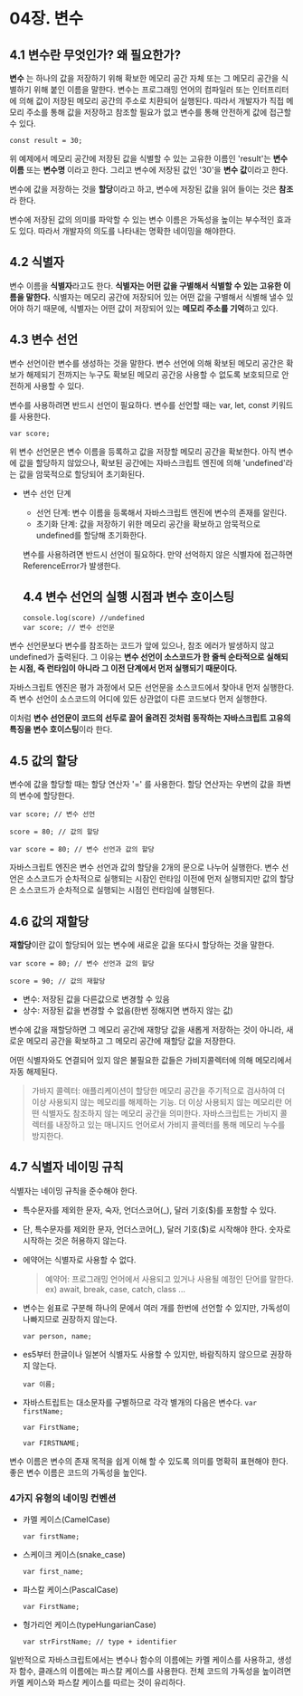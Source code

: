 # 04장. 변수

## 4.1 변수란 무엇인가? 왜 필요한가?

**변수** 는 하나의 값을 저장하기 위해 확보한 메모리 공간 자체 또는 그 메모리 공간을 식별하기 위해 붙인 이름을 말한다. 변수는 프로그래밍 언어의 컴파일러 또는 인터프리터에 의해 값이 저장된 메모리 공간의 주소로 치환되어 실행된다. 따라서 개발자가 직접 메모리 주소를 통해 값을 저장하고 참조할 필요가 없고 변수를 통해 안전하게 값에 접근할 수 있다.

`const result = 30;`

위 예제에서 메모리 공간에 저장된 값을 식별할 수 있는 고유한 이름인 'result'는 **변수 이름** 또는 **변수명** 이라고 한다. 그리고 변수에 저장된 값인 '30'을 **변수 값**이라고 한다.

변수에 값을 저장하는 것을 **할당**이라고 하고, 변수에 저장된 값을 읽어 들이는 것은 **참조**라 한다.

변수에 저장된 값의 의미를 파악할 수 있는 변수 이름은 가독성을 높이는 부수적인 효과도 있다. 따라서 개발자의 의도를 나타내는 명확한 네이밍을 해야한다.

## 4.2 식별자

변수 이름을 **식별자**라고도 한다. **식별자는 어떤 값을 구별해서 식별할 수 있는 고유한 이름을 말한다.** 식별자는 메모리 공간에 저장되어 있는 어떤 값을 구별해서 식별해 낼수 있어야 하기 때문에, 식별자는 어떤 값이 저장되어 있는 **메모리 주소를 기억**하고 있다.

## 4.3 변수 선언

변수 선언이란 변수를 생성하는 것을 말한다. 변수 선언에 의해 확보된 메모리 공간은 확보가 해제되기 전까지는 누구도 확보된 메모리 공간응 사용할 수 없도록 보호되므로 안전하게 사용할 수 있다.

변수를 사용하려면 반드시 선언이 필요하다. 변수를 선언할 때는 var, let, const 키워드를 사용한다.

`var score;`

위 변수 선언문은 변수 이름을 등록하고 값을 저장할 메모리 공간을 확보한다. 아직 변수에 값을 할당하지 않았으나, 확보된 공간에는 자바스크립트 엔진에 의해 'undefined'라는 값을 암묵적으로 할당되어 초기화된다.

- 변수 선언 단계

  - 선언 단계: 변수 이름을 등록해서 자바스크립트 엔진에 변수의 존재를 알린다.
  - 초기화 단계: 값을 저장하기 위한 메모리 공간을 확보하고 암묵적으로 undefined를 할당해 초기화한다.

  변수를 사용하려면 반드시 선언이 필요하다. 만약 선억하지 않은 식별자에 접근하면 ReferenceError가 발생한다.

  ## 4.4 변수 선언의 실행 시점과 변수 호이스팅

  `console.log(score) //undefined`  
  `var score; // 변수 선언문`

변수 선언문보다 변수를 참조하는 코드가 앞에 있으나, 참조 에러가 발생하지 않고 undefined가 출력된다. 그 이유는 **변수 선언이 소스코드가 한 줄씩 순타적으로 실해되는 시점, 즉 런타임이 아니라 그 이전 단계에서 먼저 실행되기 때문이다.**

자바스크립트 엔진은 평가 과정에서 모든 선언문을 소스코드에서 찾아내 먼저 실행한다. 즉 변수 선언이 소스코드의 어디에 있든 상관없이 다른 코드보다 먼저 실행한다.

이처럼 **변수 선언문이 코드의 선두로 끌어 올려진 것처럼 동작하는 자바스크립트 고유의 특징을 변수 호이스팅**이라 한다.

## 4.5 값의 할당

변수에 값을 할당할 때는 할당 연산자 '=' 를 사용한다. 할당 연산자는 우변의 값을 좌변의 변수에 할당한다.

`var score; // 변수 선언`

`score = 80; // 값의 할당`

`var score = 80; // 변수 선언과 값의 할당`

자바스크립트 엔진은 변수 선언과 값의 할당을 2개의 문으로 나누어 실행한다. 변수 선언은 소스코드가 순차적으로 실행되는 시잠인 런타임 이전에 먼저 실행되지만 값의 할당은 소스코드가 순차적으로 실행되는 시점인 런타임에 실행된다.

## 4.6 값의 재할당

**재할당**이란 값이 할당되어 있는 변수에 새로운 값을 또다시 할당하는 것을 말한다.

`var score = 80; // 변수 선언과 값의 할당`

`score = 90; // 값의 재할당`

- 변수: 저장된 값을 다른값으로 변경할 수 있음
- 상수: 저장된 값을 변경할 수 없음(한번 정해지면 변하지 않는 값)

변수에 값을 재할당하면 그 메모리 공간에 재항당 값을 새롭게 저장하는 것이 아니라, 새로운 메모리 공간을 확보하고 그 메모리 공간에 재할당 값을 저장한다.

어떤 식별자와도 연결되어 있지 않은 불필요한 값들은 가비지콜렉터에 의해 메모리에서 자동 해제된다.

> 가바지 콜렉터: 애플리케이션이 할당한 메모리 공간을 주기적으로 검사하여 더 이상 사용되지 않는 메모리를 해제하는 기능. 더 이상 사용되지 않는 메모리란 어떤 식별자도 참조하지 않는 메모리 공간을 의미한다. 자바스크립트는 가비지 콜렉터를 내장하고 있는 매니지드 언어로서 가비지 콜렉터를 통해 메모리 누수를 방지한다.

## 4.7 식별자 네이밍 규칙

식별자는 네이밍 규칙을 준수해야 한다.

- 특수문자를 제외한 문자, 숙자, 언더스코어(\_), 달러 기호($)를 포함할 수 있다.
- 단, 특수문자를 제외한 문자, 언더스코어(\_), 달러 기호($)로 시작해야 한다. 숫자로 시작하는 것은 허용하지 않는다.
- 에약어는 식별자로 사용할 수 없다.

  > 예약어: 프로그래밍 언어에서 사용되고 있거나 사용될 예정인 단어를 말한다.
  > ex) await, break, case, catch, class ...

- 변수는 쉼표로 구분해 하나의 문에서 여러 개를 한번에 선언할 수 있지만, 가독성이 나빠지므로 권장하지 않는다.

  `var person, name;`

- es5부터 한글이나 일본어 식별자도 사용할 수 있지만, 바람직하지 않으므로 권장하지 않는다.

  `var 이름;`

* 자바스트립트는 대소문자를 구별하므로 각각 별개의 다음은 변수다.
  `var firstName;`

  `var FirstName;`

  `var FIRSTNAME;`

변수 이름은 변수의 존재 목적을 쉽게 이해 할 수 있도록 의미를 명확히 표현해야 한다. 좋은 변수 이름은 코드의 가독성을 높인다.

### 4가지 유형의 네이밍 컨벤션

- 카멜 케이스(CamelCase)

  `var firstName;`

- 스케이크 케이스(snake_case)

  `var first_name;`

- 파스칼 케이스(PascalCase)

  `var FirstName;`

- 헝가리언 케이스(typeHungarianCase)

  `var strFirstName; // type + identifier`

일반적으로 자바스크립트에서는 변수나 함수의 이름에는 카멜 케이스를 사용하고, 생성자 함수, 클래스의 이름에는 파스칼 케이스를 사용한다. 전체 코드의 가독성을 높이려면 카멜 케이스와 파스칼 케이스를 따르는 것이 유리하다.
